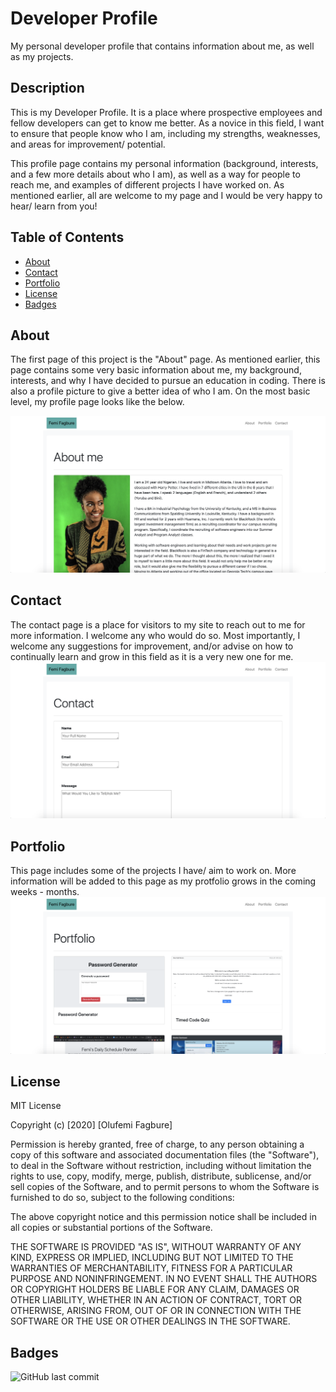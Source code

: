 # Developer Profile
My personal developer profile that contains information about me, as well as my projects.

## Description 

This is my Developer Profile. It is a place where prospective employees and fellow developers can get to know me better. As a novice in this field, I want to ensure that people know who I am, including my strengths, weaknesses, and areas for improvement/ potential. 

This profile page contains my personal information (background, interests, and a few more details about who I am), as well as a way for people to reach me, and examples of different projects I have worked on. As mentioned earlier, all are welcome to my page and I would be very happy to hear/ learn from you!

## Table of Contents 

* [About](#About)
* [Contact](#Contact)
* [Portfolio](#Portfolio)
* [License](#license)
* [Badges](#Badges)

## About
 
The first page of this project is the "About" page. As mentioned earlier, this page contains some very basic information about me, my background, interests, and why I have decided to pursue an education in coding. There is also a profile picture to give a better idea of who I am. On the most basic level, my profile page looks like the below.

![AboutPage](./images/About.png)

## Contact

The contact page is a place for visitors to my site to reach out to me for more information. I welcome any who would do so. Most importantly, I welcome any suggestions for improvement, and/or advise on how to continually learn and grow in this field as it is a very new one for me.
![ContactPage](./images/Contact.png)

## Portfolio

This page includes some of the projects I have/ aim to work on. More information  will be added to this page as my protfolio grows in the coming weeks - months. 
![PortfolioPage](./images/Portfolio.png)

## License

MIT License

Copyright (c) [2020] [Olufemi Fagbure]

Permission is hereby granted, free of charge, to any person obtaining a copy
of this software and associated documentation files (the "Software"), to deal
in the Software without restriction, including without limitation the rights
to use, copy, modify, merge, publish, distribute, sublicense, and/or sell
copies of the Software, and to permit persons to whom the Software is
furnished to do so, subject to the following conditions:

The above copyright notice and this permission notice shall be included in all
copies or substantial portions of the Software.

THE SOFTWARE IS PROVIDED "AS IS", WITHOUT WARRANTY OF ANY KIND, EXPRESS OR
IMPLIED, INCLUDING BUT NOT LIMITED TO THE WARRANTIES OF MERCHANTABILITY,
FITNESS FOR A PARTICULAR PURPOSE AND NONINFRINGEMENT. IN NO EVENT SHALL THE
AUTHORS OR COPYRIGHT HOLDERS BE LIABLE FOR ANY CLAIM, DAMAGES OR OTHER
LIABILITY, WHETHER IN AN ACTION OF CONTRACT, TORT OR OTHERWISE, ARISING FROM,
OUT OF OR IN CONNECTION WITH THE SOFTWARE OR THE USE OR OTHER DEALINGS IN THE
SOFTWARE.


## Badges

![GitHub last commit](https://img.shields.io/github/last-commit/ofagbure/Portfolio)
